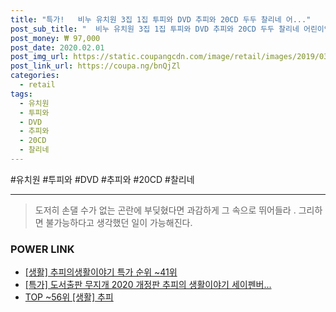 ```yaml
--- 
title: "특가!   비누 유치원 3집 1집 투피와 DVD 추피와 20CD 두두 찰리네 어..." 
post_sub_title: "  비누 유치원 3집 1집 투피와 DVD 추피와 20CD 두두 찰리네 어린이영어" 
post_money: ₩ 97,000 
post_date: 2020.02.01 
post_img_url: https://static.coupangcdn.com/image/retail/images/2019/03/13/11/3/f36a8d59-3d98-4392-8368-fb14493ccdec.jpg 
post_link_url: https://coupa.ng/bnQjZl 
categories: 
  - retail 
tags: 
  - 유치원 
  - 투피와 
  - DVD 
  - 추피와 
  - 20CD 
  - 찰리네 
--- 
```

  #유치원 #투피와 #DVD #추피와 #20CD #찰리네 
<hr> 

> 도저히 손댈 수가 없는 곤란에 부딪혔다면 과감하게 그 속으로 뛰어들라 . 그리하면 불가능하다고 생각했던 일이 가능해진다. 


### POWER LINK

* <a href="https://blog.naver.com/sakai111/221792484305" target="_blank"> [생활] 추피의생활이야기 특가 순위 ~41위</a>
* <a href="https://blog.naver.com/santokki14/221792524232" target="_blank">[특가] 도서출판 무지개 2020 개정판 추피의 생활이야기 세이펜버...</a>
* <a href="https://blog.naver.com/an0733/221792468663" target="_blank"> TOP ~56위 [생활] 추피</a>
